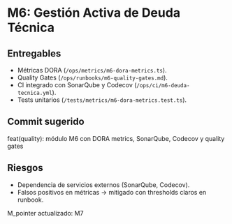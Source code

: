 
# M6: Gestión Activa de Deuda Técnica

## Entregables
- Métricas DORA (`/ops/metrics/m6-dora-metrics.ts`).
- Quality Gates (`/ops/runbooks/m6-quality-gates.md`).
- CI integrado con SonarQube y Codecov (`/ops/ci/m6-deuda-tecnica.yml`).
- Tests unitarios (`/tests/metrics/m6-dora-metrics.test.ts`).

## Commit sugerido


feat(quality): módulo M6 con DORA metrics, SonarQube, Codecov y quality gates


## Riesgos
- Dependencia de servicios externos (SonarQube, Codecov).
- Falsos positivos en métricas → mitigado con thresholds claros en runbook.


M_pointer actualizado: M7

